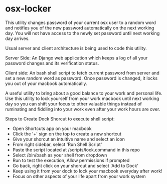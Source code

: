 # osx-locker

This utility changes password of your current osx user to a random word and notifies you of the new password automatically on the next working day. You will not have access to the newly set password until next working day arrives. 

Usual server and client architecture is being used to code this utility.

Server Side:
An Django web application which keeps a log of all your password changes and its verification status. 

Client side:
An bash shell script to fetch current password from server and set a new random word as password. Once password is changed, it locks you out of your macbook automatically.

A useful utility to bring about a good balance to your work and personal life. Use this utility to lock yourself from your work macbook until next working day so you can shift your focus to other valuable things instead of ruminating and fiddling into your work even after your work hours are over.


Steps to Create Dock Shorcut to execute shell script:
- Open Shortcuts app on your macbook
- Click the '+' sign on the top to create a new shortcut
- Give your shorcut an intuitive name and select an icon
- From right sidebar, select 'Run Shell Script'
- Paste the script located at /scripts/lock.command in this repo
- Select /bin/bash as your shell from dropdown
- Run to test the execution, Allow permissions if prompted
- Go back, right click on your shorcut and select 'Add to Dock'
- Keep using it from your dock to lock your macbook everyday after work!
- Focus on other aspects of your life apart from your work system